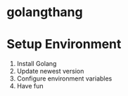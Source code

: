 # golangthang

Setup Environment
========

1. Install Golang
2. Update newest version 
3. Configure environment variables
4. Have fun
